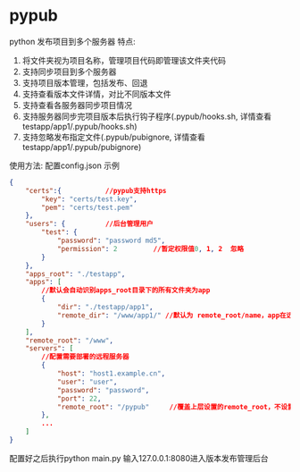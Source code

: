 # pypub
python 发布项目到多个服务器
特点:
1. 将文件夹视为项目名称，管理项目代码即管理该文件夹代码
2. 支持同步项目到多个服务器
3. 支持项目版本管理，包括发布、回退
4. 支持查看版本文件详情，对比不同版本文件
5. 支持查看各服务器同步项目情况
6. 支持服务器同步完项目版本后执行钩子程序(.pypub/hooks.sh, 详情查看testapp/app1/.pypub/hooks.sh)
7. 支持忽略发布指定文件(.pypub/pubignore, 详情查看testapp/app1/.pypub/pubignore)

使用方法:
配置config.json
示例
```json
{
	"certs":{			//pypub支持https
		"key": "certs/test.key",
		"pem": "certs/test.pem"
	},
	"users": {			//后台管理用户
		"test": {
			"password": "password md5",
			"permission": 2			//暂定权限值0, 1, 2	忽略
		}
	},
	"apps_root": "./testapp",
	"apps": [
		//默认会自动识别apps_root目录下的所有文件夹为app
		{
			"dir": "./testapp/app1",
			"remote_dir": "/www/app1/" //默认为 remote_root/name，app在远程服务器的目录选择原则，remote_dir>servers中配置的remote_root>顶层配置的remote_root
		}
	],
	"remote_root": "/www",
	"servers": [
		//配置需要部署的远程服务器
		{
			"host": "host1.example.cn",
			"user": "user",
			"password": "password",
			"port": 22,
			"remote_root": "/pypub"		//覆盖上层设置的remote_root，不设置则默认为上层设置的remote_root，即默认为/www，不同服务器可设置不同的remote_root
		},
		...
	]
}
```
配置好之后执行python main.py
输入127.0.0.1:8080进入版本发布管理后台
